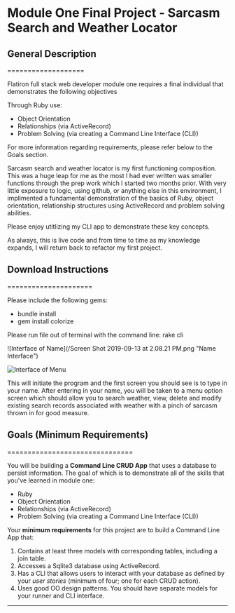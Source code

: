 Module One Final Project - Sarcasm Search and Weather Locator 
=============================================================

## General Description 
===================

Flatiron full stack web developer module one requires a final individual that demonstrates the following objectives 

Through Ruby use: 
- Object Orientation
- Relationships (via ActiveRecord)
- Problem Solving (via creating a Command Line Interface (CLI)) 

For more information regarding requirements, please refer below to the Goals section. 

Sarcasm search and weather locator is my first functioning composition. This was a huge leap for me as the most I had ever written was smaller functions through the prep work which I started two months prior. With very little exposure to logic, using github, or anything else in this environment, I implimented a fundamental demonstration of the basics of Ruby, object orientation, relationship structures using ActiveRecord and problem solving abilities. 

Please enjoy utitlizing my CLI app to demonstrate these key concepts. 

As always, this is live code and from time to time as my knowledge expands, I will return back to refactor my first project. 


## Download Instructions
=====================

Please include the following gems:

- bundle install 
- gem install colorize

Please run file out of terminal with the command line:    rake cli 

![Interface of Name](/Screen Shot 2019-09-13 at 2.08.21 PM.png "Name Interface")

![Interface of Menu](/relative/path/to/img.jpg?raw=true "Menu Interface")




This will initiate the program and the first screen you should see is to type in your name. 
After entering in your name, you will be taken to a menu option screen which should allow you to search weather, view, delete and modify existing search records associated with weather with a pinch of sarcasm thrown in for good measure.  

## Goals (Minimum Requirements)
===============================

You will be building a **Command Line CRUD App** that uses a database to persist information. The goal of which is to demonstrate all of the skills that you've learned in module one:

- Ruby
- Object Orientation
- Relationships (via ActiveRecord)
- Problem Solving (via creating a Command Line Interface (CLI))

Your **minimum requirements** for this project are to build a Command Line App that:

1. Contains at least three models with corresponding tables, including a join table.
2. Accesses a Sqlite3 database using ActiveRecord.
3. Has a CLI that allows users to interact with your database as defined by your _user stories_ (minimum of four; one for each CRUD action).
4. Uses good OO design patterns. You should have separate models for your runner and CLI interface.
-----







